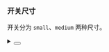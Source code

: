 ### 开关尺寸

开关分为 `small`、`medium` 两种尺寸。

<div class="cell-demo vp-raw">
  <yc-space size="large">
    <yc-switch />
    <yc-switch size="small" />
  </yc-space>
</div>

<details>
<summary>
 <button class="code-btn"  >
    <icon-code />
 </button>
</summary>

```vue
<template>
  <yc-space size="large">
    <yc-switch />
    <yc-switch size="small" />
  </yc-space>
</template>
```

</details>
